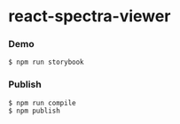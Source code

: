# react-spectra-viewer

### Demo

```
$ npm run storybook
```

### Publish

```
$ npm run compile
$ npm publish
```


